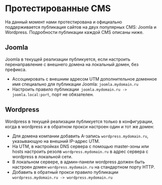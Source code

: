 # Протестированные CMS

На данный момент нами протестирована и официально поддерживается публикация сайтов на двух популярных CMS: Joomla и Wordpress. Подробности публикации каждой CMS описаны ниже.

## &#x20;Joomla&#x20;

Joomla в текущей реализации публикуется, если настроить перенаправление с внешнего домена на локальный домен, без префикса.

* Ассоциировать с внешним адресом UTM дополнительное доменное имя специально для публикации Joomla: `joomla.mydomain.ru`
* Настроить правило публикации` joomla.mydomain.ru -> joomla.local:port`, порт не обязателен.

## &#x20;Wordpress&#x20;

Wordpress в текущей реализации публикуется только в конфигурации, когда в wordpress и в обратном прокси настроен один и тот же домен:&#x20;

* Для домена компании добавить A-запись `wordpress.mydomain.ru`, указывающую на внешний IP-адрес UTM.&#x20;
* На UTM, в настройках DNS сервера с помощью master-зоны или hosts настроить резолв `wordpress.mydomain.ru` в адрес сервера с wordpress в локальной сети.&#x20;
* В локальном cервере, в админ-панели wordpress должен быть настроен домен `wordpress.mydomain.ru` на стандартном порту HTTP.&#x20;
* Добавить в обратный прокси правило публикации `wordpress.mydomain.ru -> wordpress.mydomain.ru`

